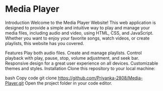 <h1>Media Player</h1>

Introduction
Welcome to the Media Player Website! This web application is designed to provide a simple and intuitive way to play and manage your media files, including audio and video, using HTML, CSS, and JavaScript. Whether you want to enjoy your favorite songs, watch videos, or create playlists, this website has you covered.

Features
Play both audio files.
Create and manage playlists.
Control playback with play, pause, stop, volume adjustment, and seek bar.
Responsive design for a great user experience on all devices.
Customizable themes and styles.
Installation
Clone this repository to your local machine:

bash
Copy code
git clone https://github.com/Priyanka-2808/Media-Player.git
Open the project folder in your code editor.
